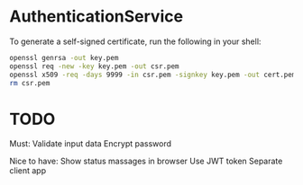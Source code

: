 # AuthenticationService

To generate a self-signed certificate, run the following in your shell:

```bash
openssl genrsa -out key.pem
openssl req -new -key key.pem -out csr.pem
openssl x509 -req -days 9999 -in csr.pem -signkey key.pem -out cert.pem
rm csr.pem
```


# TODO

Must:
Validate input data
Encrypt password

Nice to have:
Show status massages in browser
Use JWT token
Separate client app